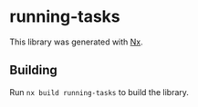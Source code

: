 # running-tasks

This library was generated with [Nx](https://nx.dev).

## Building

Run `nx build running-tasks` to build the library.
